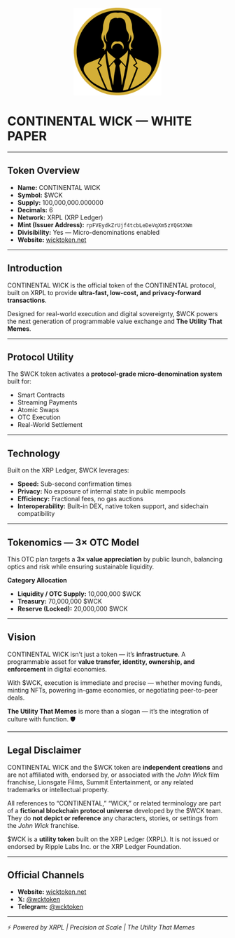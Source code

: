 <p align="center">
  <img src="logo.png" alt="CONTINENTAL WICK Logo" width="200"/>
</p>

# CONTINENTAL WICK — WHITE PAPER

---

## Token Overview
- **Name:** CONTINENTAL WICK  
- **Symbol:** $WCK  
- **Supply:** 100,000,000.000000  
- **Decimals:** 6  
- **Network:** XRPL (XRP Ledger)  
- **Mint (Issuer Address):** `rpFVEydkZrUjf4tcbLeDeVqXm5zYQGtXWm`  
- **Divisibility:** Yes — Micro-denominations enabled  
- **Website:** [wicktoken.net](https://wicktoken.net)  

---

## Introduction
CONTINENTAL WICK is the official token of the CONTINENTAL protocol, built on XRPL to provide **ultra-fast, low-cost, and privacy-forward transactions**.  

Designed for real-world execution and digital sovereignty, $WCK powers the next generation of programmable value exchange and **The Utility That Memes**.  

---

## Protocol Utility
The $WCK token activates a **protocol-grade micro-denomination system** built for:  
- Smart Contracts  
- Streaming Payments  
- Atomic Swaps  
- OTC Execution  
- Real-World Settlement  

---

## Technology
Built on the XRP Ledger, $WCK leverages:  
- **Speed:** Sub-second confirmation times  
- **Privacy:** No exposure of internal state in public mempools  
- **Efficiency:** Fractional fees, no gas auctions  
- **Interoperability:** Built-in DEX, native token support, and sidechain compatibility  

---

## Tokenomics — 3× OTC Model
This OTC plan targets a **3× value appreciation** by public launch, balancing optics and risk while ensuring sustainable liquidity.  

**Category Allocation**  
- **Liquidity / OTC Supply:** 10,000,000 $WCK  
- **Treasury:** 70,000,000 $WCK  
- **Reserve (Locked):** 20,000,000 $WCK  

---

## Vision
CONTINENTAL WICK isn’t just a token — it’s **infrastructure**. A programmable asset for **value transfer, identity, ownership, and enforcement** in digital economies.  

With $WCK, execution is immediate and precise — whether moving funds, minting NFTs, powering in-game economies, or negotiating peer-to-peer deals.  

**The Utility That Memes** is more than a slogan — it’s the integration of culture with function. 🛡  

---

## Legal Disclaimer
CONTINENTAL WICK and the $WCK token are **independent creations** and are not affiliated with, endorsed by, or associated with the *John Wick* film franchise, Lionsgate Films, Summit Entertainment, or any related trademarks or intellectual property.  

All references to “CONTINENTAL,” “WICK,” or related terminology are part of a **fictional blockchain protocol universe** developed by the $WCK team. They do **not depict or reference** any characters, stories, or settings from the *John Wick* franchise.  

$WCK is a **utility token** built on the XRP Ledger (XRPL). It is not issued or endorsed by Ripple Labs Inc. or the XRP Ledger Foundation.  

---

## Official Channels
- **Website:** [wicktoken.net](https://wicktoken.net)  
- **𝕏:** [@wcktoken](https://x.com/wcktoken)  
- **Telegram:** [@wcktoken](https://t.me/wcktoken)  

---

⚡ *Powered by XRPL | Precision at Scale | The Utility That Memes*  
